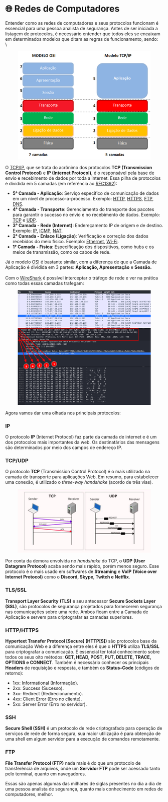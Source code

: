 # 🌐 Redes de Computadores

Entender como as redes de computadores e seus protocolos funcionam é essencial para uma pessoa analista de segurança. Antes de ser iniciada a listagem de protocolos, é necessário entender que todos eles se encaixam em determinados modelos que ditam as regras de funcionamento, sendo:\
\


<figure><img src="../../.gitbook/assets/image (2).png" alt=""><figcaption></figcaption></figure>

O [TCP/IP](https://pt.wikipedia.org/wiki/TCP/IP), que se trata do acrônimo dos protocolos **TCP (Transmission Control Protocol)** e **IP (Internet Protocol)**, é o responsável pela base de envio e recebimento de dados por toda a internet. Essa pilha de protocolos é dividida em 5 camadas (em referência ao [RFC1392](https://www.rfc-editor.org/rfc/rfc1392)):

* **5° Camada - Aplicação**: Serviço específico de comunicação de dados em um nível de processo-a-processo. Exemplo: [HTTP](https://pt.wikipedia.org/wiki/HTTP), [HTTPS](https://pt.wikipedia.org/wiki/HTTPS), [FTP](https://pt.wikipedia.org/wiki/FTP), [DNS](https://pt.wikipedia.org/wiki/DNS).
* **4° Camada - Transporte**: Gerenciamento do transporte dos pacotes para garantir o sucesso no envio e no recebimento de dados. Exemplo: [TCP](https://pt.wikipedia.org/wiki/TCP) e [UDP](https://pt.wikipedia.org/wiki/Protocolo\_UDP).
* **3° Camada - Rede (Internet)**: Endereçamento IP de origem e de destino. Exemplo: [IP](https://pt.wikipedia.org/wiki/Protocolo\_de\_Internet), [ICMP](https://pt.wikipedia.org/wiki/Internet\_Control\_Message\_Protocol), [NAT](https://pt.wikipedia.org/wiki/Network\_address\_translation).
* **2° Camada - Enlace (Ligação)**: Verificação e correção dos dados recebidos do meio físico. Exemplo: [Ethernet](https://pt.wikipedia.org/wiki/Ethernet), [Wi-Fi](https://pt.wikipedia.org/wiki/Wi-Fi).
* **1° Camada - Física**: Especificação dos dispositivos, como hubs e os meios de transmissão, como os cabos de rede.

Já o modelo [OSI](https://www.alura.com.br/artigos/conhecendo-o-modelo-osi) é bastante similar, com a diferença de que a Camada de Aplicação é dividida em 3 partes: **Aplicação, Apresentação** e **Sessão.**\
\
Com o [WireShark](https://www.wireshark.org/) é possível interceptar o tráfego de rede e ver na prática como todas essas camadas trafegam:

<figure><img src="../../.gitbook/assets/image (1) (1).png" alt=""><figcaption></figcaption></figure>

Agora vamos dar uma olhada nos principais protocolos:

### IP <a href="#ip" id="ip"></a>

O protocolo **IP** (Internet Protocol) faz parte da camada de internet e é um dos protocolos mais importantes da web. Os destinatários das mensagens são determinados por meio dos campos de endereço IP.

### TCP/UDP <a href="#tcpudp" id="tcpudp"></a>

O protocolo **TCP** (Transmission Control Protocol) é o mais utilizado na camada de transporte para aplicações Web. Em resumo, para estabelecer uma conexão, é utilizado o _three-way handshake_ (acordo de três vias).

<figure><img src="../../.gitbook/assets/image (2) (1).png" alt=""><figcaption></figcaption></figure>

Por conta da demora envolvida no _handshake_ do TCP, o **UDP (User Datagram Protocol)** acaba sendo mais rápido, porém menos seguro. Esse protocolo é o mais usado em softwares de **Streaming** e **VoIP** **(Voice over Internet Protocol)** como o **Discord, Skype, Twitch e Netflix**.

### TLS/SSL <a href="#tlsssl" id="tlsssl"></a>

**Transport Layer Security** **(TLS)** e seu antecessor **Secure Sockets Layer** **(SSL)**, são protocolos de segurança projetados para fornecerem segurança nas comunicações sobre uma rede. Ambos ficam entre a Camada de Aplicação e servem para criptografar as camadas superiores.

### **HTTP/HTTPS** <a href="#httphttps" id="httphttps"></a>

**Hypertext Transfer Protocol \[Secure] (HTTP\[S])** são protocolos base da comunicação Web e a diferença entre eles é que o **HTTPS** utiliza **TLS/SSL** para criptografar a comunicação. É essencial ter total conhecimento sobre todos os seus oito métodos: **GET, HEAD, POST, PUT, DELETE, TRACE, OPTIONS e CONNECT**. Também é necessário conhecer os principais **Headers** de requisição e resposta, e também os **Status-Code** (códigos de retorno):

* 1xx: Informational (Informação).
* 2xx: Success (Sucesso).
* 3xx: Redirect (Redirecionamento).
* 4xx: Client Error (Erro no cliente).
* 5xx: Server Error (Erro no servidor).

### SSH <a href="#ssh" id="ssh"></a>

**Secure Shell (SSH)** é um protocolo de rede criptografado para operação de serviços de rede de forma segura, sua maior utilização é para obtenção de uma shell em algum servidor para a execução de comandos remotamente.

### FTP <a href="#ftp" id="ftp"></a>

**File Transfer Protocol (FTP)** nada mais é do que um protocolo de transferência de arquivos, onde um **Servidor FTP** pode ser acessado tanto pelo terminal, quanto em navegadores.



Essas são apenas algumas das milhares de siglas presentes no dia a dia de uma pessoa analista de segurança, quanto mais conhecimento em redes de computadores, melhor.
